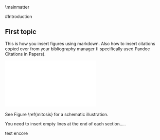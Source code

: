 \mainmatter

#Introduction

## First topic
This is how you insert figures using markdown. Also how to insert citations copied over from your bibliography manager (I specifically used Pandoc Citations in Papers).

![Interphase and the different stages of mitosis. Figure from Walczak et al., 2010[@Walczak:2010uk]. \label{mitosis} ](figures/mitosis_Walczak.pdf)

See Figure \ref{mitosis} for a schematic illustration.

You need to insert empty lines at the end of each section.....

test encore
